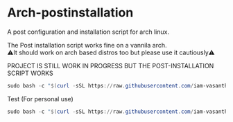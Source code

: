 # Arch-postinstallation
A post configuration and installation script for arch linux.

The Post installation script works fine on a vannila arch.  
⚠️It should work on arch based distros too but please use it cautiously⚠️

PROJECT IS STILL WORK IN PROGRESS BUT THE POST-INSTALLATION SCRIPT WORKS

```ps1
sudo bash -c "$(curl -sSL https://raw.githubusercontent.com/iam-vasanth/Arch-postinstallation/main/Scripts/ArchPI.sh)"
```
Test (For personal use)
```ps1
sudo bash -c "$(curl -sSL https://raw.githubusercontent.com/iam-vasanth/Arch-postinstallation/main/Reference/ArchPI-test.sh)"
```